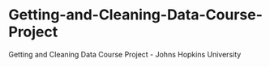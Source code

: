 # Getting-and-Cleaning-Data-Course-Project
Getting and Cleaning Data Course Project - Johns Hopkins University
